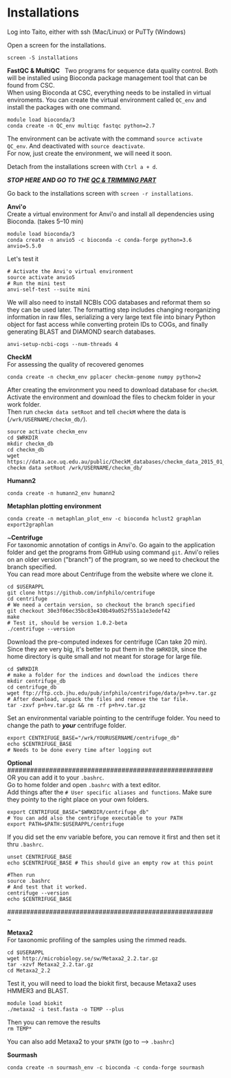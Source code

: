 
# Installations
Log into Taito, either with ssh (Mac/Linux) or PuTTy (Windows)  

Open a screen for the installations.
```
screen -S installations
```

**FastQC & MultiQC**  
Two programs for sequence data quality control. Both will be installed using Bioconda package management tool that can be found from CSC.  
When using Bioconda at CSC, everything needs to be installed in virtual enviroments. You can create the virtual environment called `QC_env` and install the packages with one command.  
```
module load bioconda/3
conda create -n QC_env multiqc fastqc python=2.7
```

The environment can be activate with the command `source activate QC_env`. And deactivated with `source deactivate`.  
For now, just create the environment, we will need it soon.

Detach from the installations screen with `Ctrl a + d`.  

**_STOP HERE AND GO TO THE [QC & TRIMMING PART](https://github.com/karkman/MetagenomeCourse2019/blob/master/Day1/README.md#data-download)_**

Go back to the installations screen with `screen -r installations`.  

**Anvi'o**  
Create a virtual environment for Anvi'o and install all dependencies using Bioconda. (takes 5–10 min)  
```
module load bioconda/3
conda create -n anvio5 -c bioconda -c conda-forge python=3.6 anvio=5.5.0
```

Let's test it  
```
# Activate the Anvi'o virtual environment
source activate anvio5
# Run the mini test
anvi-self-test --suite mini
```
We will also need to install NCBIs COG databases and reformat them so they can be used later. The formatting step includes changing reorganizing information in raw files, serializing a very large text file into binary Python object for fast access while converting protein IDs to COGs, and finally generating BLAST and DIAMOND search databases.

```
anvi-setup-ncbi-cogs --num-threads 4
```

**CheckM**  
For assessing the quality of recovered genomes
```
conda create -n checkm_env pplacer checkm-genome numpy python=2
```
After creating the environment you need to download database for `checkM`. Activate the environment and download the files to checkm folder in your work folder.  
Then run `checkm data setRoot` and tell `checkM` where the data is (`/wrk/USERNAME/checkm_db/`).

```
source activate checkm_env
cd $WRKDIR
mkdir checkm_db
cd checkm_db
wget https://data.ace.uq.edu.au/public/CheckM_databases/checkm_data_2015_01_16.tar.gz
checkm data setRoot /wrk/USERNAME/checkm_db/
```

**Humann2**
```
conda create -n humann2_env humann2
```

**Metaphlan plotting environment**
```
conda create -n metaphlan_plot_env -c bioconda hclust2 graphlan export2graphlan
```

~**Centrifuge**  
For taxonomic annotation of contigs in Anvi'o. Go again to the application folder and get the programs from GitHub using command `git`. Anvi'o relies on an older version ("branch") of the program, so we need to checkout the branch specified.  
You can read more about Centrifuge from the website where we clone it.
```
cd $USERAPPL
git clone https://github.com/infphilo/centrifuge
cd centrifuge
# We need a certain version, so checkout the branch specified
git checkout 30e3f06ec35bc83e430b49a052f551a1e3edef42
make
# Test it, should be version 1.0.2-beta  
./centrifuge --version  
```
Download the pre-computed indexes for centrifuge (Can take 20 min).  
Since they are very big, it's better to put them in the `$WRKDIR`, since the home directory is quite small and not meant for storage for large file.  
```
cd $WRKDIR
# make a folder for the indices and download the indices there
mkdir centrifuge_db
cd centrifuge_db
wget ftp://ftp.ccb.jhu.edu/pub/infphilo/centrifuge/data/p+h+v.tar.gz
# After download, unpack the files and remove the tar file.
tar -zxvf p+h+v.tar.gz && rm -rf p+h+v.tar.gz
```

Set an environmental variable pointing to the centrifuge folder.
You need to change the path to _**your**_ centrifuge folder.
```
export CENTRIFUGE_BASE="/wrk/YOURUSERNAME/centrifuge_db"
echo $CENTRIFUGE_BASE
# Needs to be done every time after logging out
```
**Optional**  
######################################################  
OR you can add it to your `.bashrc`.  
Go to home folder and open `.bashrc` with a text editor.  
Add things after the `# User specific aliases and functions`. Make sure they pointy to the right place on your own folders.  
```
export CENTRIFUGE_BASE="$WRKDIR/centrifuge_db"
# You can add also the centrifuge executable to your PATH
export PATH=$PATH:$USERAPPL/centrifuge
```
If you did set the env variable before, you can remove it first and then set it thru `.bashrc`.  
```
unset CENTRIFUGE_BASE
echo $CENTRIFUGE_BASE # This should give an empty row at this point

#Then run
source .bashrc
# And test that it worked.
centrifuge --version
echo $CENTRIFUGE_BASE
```
######################################################  
~

**Metaxa2**  
For taxonomic profiling of the samples using the rimmed reads.
```
cd $USERAPPL
wget http://microbiology.se/sw/Metaxa2_2.2.tar.gz
tar -xzvf Metaxa2_2.2.tar.gz
cd Metaxa2_2.2
```
Test it, you will need to load the biokit first, because Metaxa2 uses HMMER3 and BLAST.
```
module load biokit
./metaxa2 -i test.fasta -o TEMP --plus
```
Then you can remove the results  
`rm TEMP*`  

You can also add Metaxa2 to your `$PATH` (go to --> `.bashrc`)  

**Sourmash**
```
conda create -n sourmash_env -c bioconda -c conda-forge sourmash
```
